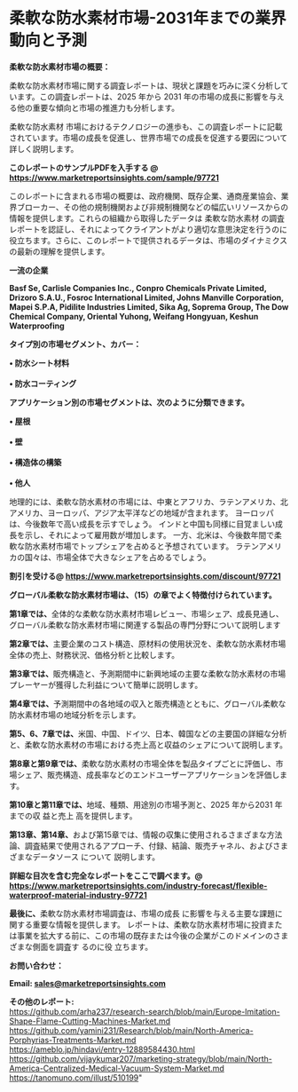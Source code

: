# 柔軟な防水素材市場-2031年までの業界動向と予測

<strong><b>柔軟な防水素材市場の概要：</b></strong>

柔軟な防水素材市場に関する調査レポートは、現状と課題を巧みに深く分析しています。この調査レポートは、2025 年から 2031 年の市場の成長に影響を与える他の重要な傾向と市場の推進力も分析します。

柔軟な防水素材 市場におけるテクノロジーの進歩も、この調査レポートに記載されています。市場の成長を促進し、世界市場での成長を促進する要因について詳しく説明します。

<strong>このレポートのサンプルPDFを入手する @ <a href=https://www.marketreportsinsights.com/sample/97721>https://www.marketreportsinsights.com/sample/97721</a></strong>

このレポートに含まれる市場の概要は、政府機関、既存企業、通商産業協会、業界ブローカー、その他の規制機関および非規制機関などの幅広いリソースからの情報を提供します。これらの組織から取得したデータは 柔軟な防水素材 の調査レポートを認証し、それによってクライアントがより適切な意思決定を行うのに役立ちます。さらに、このレポートで提供されるデータは、市場のダイナミクスの最新の理解を提供します。

<strong>一流の企業</strong>

<strong><b>Basf Se, Carlisle Companies Inc., Conpro Chemicals Private Limited, Drizoro S.A.U., Fosroc International Limited, Johns Manville Corporation, Mapei S.P.A, Pidilite Industries Limited, Sika Ag, Soprema Group, The Dow Chemical Company, Oriental Yuhong, Weifang Hongyuan, Keshun Waterproofing</b></strong>

<strong><b>タイプ別の市場セグメント、カバー：</b></strong>

<strong>• 防水シート材料<br><br>• 防水コーティング</strong>

<strong><b>アプリケーション別の市場セグメントは、次のように分類できます。</b></strong>

<strong>• 屋根<br><br>• 壁<br><br>• 構造体の構築<br><br>• 他人</strong>

 地理的には、柔軟な防水素材の市場には、中東とアフリカ、ラテンアメリカ、北アメリカ、ヨーロッパ、アジア太平洋などの地域が含まれます。 ヨーロッパは、今後数年で高い成長を示すでしょう。 インドと中国も同様に目覚ましい成長を示し、それによって雇用数が増加します。 一方、北米は、今後数年間で柔軟な防水素材市場でトップシェアを占めると予想されています。 ラテンアメリカの国々は、市場全体で大きなシェアを占めるでしょう。

<strong>割引を受ける@ <a href=https://www.marketreportsinsights.com/discount/97721>https://www.marketreportsinsights.com/discount/97721</a></strong>

<strong><b>グローバル柔軟な防水素材市場は、（15）の章でよく特徴付けられています。</b></strong>

<strong><b>第</b></strong><strong><b>1章では、</b></strong>全体的な柔軟な防水素材市場レビュー、市場シェア、成長見通し、グローバル柔軟な防水素材市場に関連する製品の専門分野について説明します

<strong><b>第2章では、</b></strong>主要企業のコスト構造、原材料の使用状況を、柔軟な防水素材市場全体の売上、財務状況、価格分析と比較します。

<strong><b>第3章では、</b></strong>販売構造と、予測期間中に新興地域の主要な柔軟な防水素材の市場プレーヤーが獲得した利益について簡単に説明します。

<strong><b>第4章では、</b></strong>予測期間中の各地域の収入と販売構造とともに、グローバル柔軟な防水素材市場の地域分析を示します。

<strong><b>第5、6、7章では、</b></strong>米国、中国、ドイツ、日本、韓国などの主要国の詳細な分析と、柔軟な防水素材の市場における売上高と収益のシェアについて説明します。

<strong><b>第8章と第9章では、</b></strong>柔軟な防水素材の市場全体を製品タイプごとに評価し、市場シェア、販売構造、成長率などのエンドユーザーアプリケーションを評価します。

<strong><b>第10章と第11章では、</b></strong>地域、種類、用途別の市場予測と、2025 年から2031 年までの収 益と売上 高を提供します。

<strong><b>第13章、第14章、</b></strong>および第15章では、情報の収集に使用されるさまざまな方法論、調査結果で使用されるアプローチ、付録、結論、販売チャネル、およびさまざまなデータソース について 説明します。

<strong>詳細な目次を含む完全なレポートをここで調べます。@ <a href=https://www.marketreportsinsights.com/industry-forecast/flexible-waterproof-material-industry-97721>https://www.marketreportsinsights.com/industry-forecast/flexible-waterproof-material-industry-97721</a></strong>

<strong><b>最後に、</b></strong>柔軟な防水素材市場調査は、市場の成長 に影響を</a>与える主要な課題に関する重要な情報を提供します。 レポートは、柔軟な防水素材市場に投資または事業を拡大する前に、この市場の既存または今後の企業がこのドメインのさまざまな側面を調査す るのに役 立ちます。

<strong><b>お問い合わせ：</b></strong>

<strong>Email: </strong><a href=mailto:sales@marketreportsinsights.com><strong>sales@marketreportsinsights.com</strong></a>

<strong>その他のレポート:</strong>
<br>
<a href=https://github.com/arha237/research-search/blob/main/Europe-Imitation-Shape-Flame-Cutting-Machines-Market.md>https://github.com/arha237/research-search/blob/main/Europe-Imitation-Shape-Flame-Cutting-Machines-Market.md</a>
<br>
<a href=https://github.com/yamini231/Research/blob/main/North-America-Porphyrias-Treatments-Market.md>https://github.com/yamini231/Research/blob/main/North-America-Porphyrias-Treatments-Market.md</a>
<br>
<a href=https://ameblo.jp/hindavi/entry-12889584430.html>https://ameblo.jp/hindavi/entry-12889584430.html</a>
<br>
<a href=https://github.com/vijaykumar207/marketing-strategy/blob/main/North-America-Centralized-Medical-Vacuum-System-Market.md>https://github.com/vijaykumar207/marketing-strategy/blob/main/North-America-Centralized-Medical-Vacuum-System-Market.md</a>
<br>
<a href=https://tanomuno.com/illust/510199>https://tanomuno.com/illust/510199</a>"
